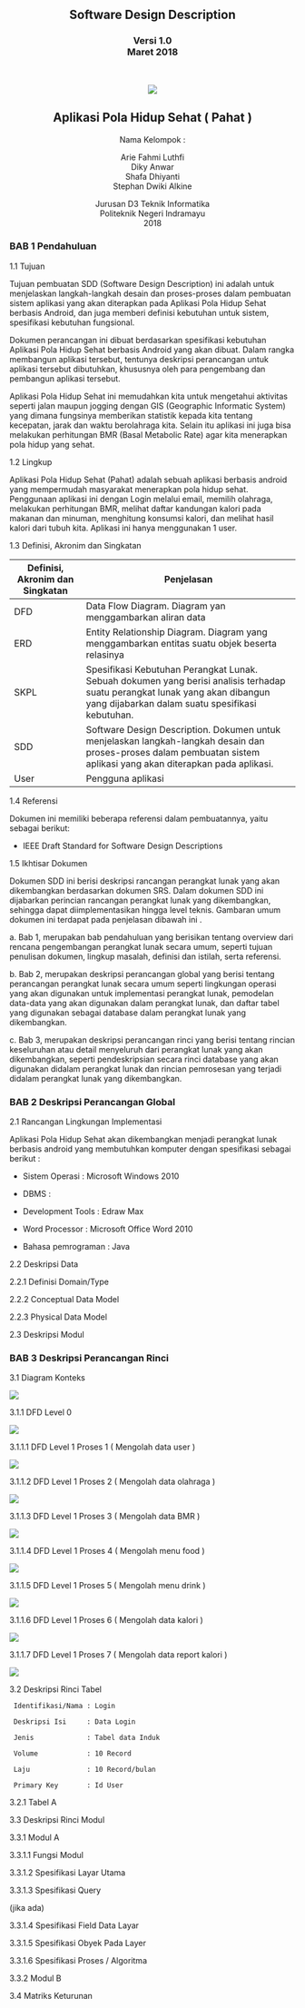 
<center><b><h2>Software Design Description</h2></b>

<h3>Versi 1.0<br>Maret 2018</h3>
<br>
 
 ![](http://i68.tinypic.com/24fbuvd.png)


<h2>Aplikasi Pola Hidup Sehat ( Pahat )</h2>

Nama Kelompok :

Arie Fahmi Luthfi<br>Diky Anwar<br>Shafa Dhiyanti<br>Stephan Dwiki Alkine

Jurusan D3 Teknik Informatika
<br>Politeknik Negeri Indramayu
<br>2018
</center>

<h3>BAB 1 Pendahuluan</h3>

1.1 Tujuan

Tujuan pembuatan SDD (Software Design Description) ini adalah untuk menjelaskan langkah-langkah desain dan proses-proses dalam pembuatan sistem aplikasi yang akan diterapkan pada Aplikasi Pola Hidup Sehat berbasis Android, dan juga memberi definisi kebutuhan untuk sistem, spesifikasi kebutuhan fungsional.

Dokumen perancangan ini dibuat berdasarkan spesifikasi kebutuhan Aplikasi Pola Hidup Sehat berbasis Android yang akan dibuat. Dalam rangka membangun aplikasi tersebut, tentunya deskripsi perancangan untuk aplikasi tersebut dibutuhkan, khususnya oleh para pengembang dan pembangun aplikasi tersebut.

Aplikasi Pola Hidup Sehat ini memudahkan kita untuk mengetahui aktivitas seperti jalan maupun jogging dengan GIS (Geographic Informatic System) yang dimana fungsinya memberikan statistik kepada kita tentang kecepatan, jarak dan waktu berolahraga kita. Selain itu aplikasi ini juga bisa melakukan perhitungan BMR (Basal Metabolic Rate) agar kita menerapkan pola hidup yang sehat.

1.2 Lingkup

Aplikasi Pola Hidup Sehat (Pahat) adalah sebuah aplikasi berbasis android yang mempermudah masyarakat menerapkan pola hidup sehat. Penggunaan aplikasi ini dengan Login melalui email, memilih olahraga, melakukan perhitungan BMR, melihat daftar kandungan kalori pada makanan dan minuman, menghitung konsumsi kalori, dan melihat hasil kalori dari tubuh kita. Aplikasi ini hanya menggunakan 1 user.

1.3 Definisi, Akronim dan Singkatan

| Definisi, Akronim dan Singkatan | Penjelasan |
| ----- | ----- |
| DFD | Data Flow Diagram. Diagram yan menggambarkan aliran data |
| ERD | Entity Relationship Diagram. Diagram yang menggambarkan entitas suatu objek beserta relasinya |
| SKPL | Spesifikasi Kebutuhan Perangkat Lunak. Sebuah dokumen yang berisi analisis terhadap suatu perangkat lunak yang akan dibangun yang dijabarkan dalam suatu spesifikasi kebutuhan. |
| SDD | Software Design Description. Dokumen untuk menjelaskan langkah-langkah desain dan proses-proses dalam pembuatan sistem aplikasi yang akan diterapkan pada aplikasi. |
| User | Pengguna aplikasi |

1.4 Referensi

Dokumen ini memiliki beberapa referensi dalam pembuatannya, yaitu sebagai berikut:


- IEEE Draft Standard for Software Design Descriptions

1.5 Ikhtisar Dokumen

Dokumen SDD ini berisi deskripsi rancangan perangkat lunak yang akan dikembangkan berdasarkan dokumen SRS. Dalam dokumen SDD ini dijabarkan perincian rancangan perangkat lunak yang dikembangkan, sehingga dapat diimplementasikan hingga level teknis. Gambaran umum dokumen ini terdapat pada penjelasan dibawah ini .

a. Bab 1, merupakan bab pendahuluan yang berisikan tentang overview dari rencana pengembangan perangkat lunak secara umum, seperti tujuan penulisan dokumen, lingkup masalah, definisi dan istilah, serta referensi.

b. Bab 2, merupakan deskripsi perancangan global yang berisi tentang perancangan perangkat lunak secara umum seperti lingkungan operasi yang akan digunakan untuk implementasi perangkat lunak, pemodelan data-data yang akan digunakan dalam perangkat lunak, dan daftar tabel yang digunakan sebagai database dalam perangkat lunak yang dikembangkan.

c. Bab 3, merupakan deskripsi perancangan rinci yang berisi tentang rincian keseluruhan atau detail menyeluruh dari perangkat lunak yang akan dikembangkan, seperti pendeskripsian secara rinci database yang akan digunakan didalam perangkat lunak dan rincian pemrosesan yang terjadi didalam perangkat lunak yang dikembangkan.

<h3>BAB 2 Deskripsi Perancangan Global</h3>

2.1 Rancangan Lingkungan Implementasi

Aplikasi Pola Hidup Sehat akan dikembangkan menjadi perangkat lunak berbasis android yang membutuhkan komputer dengan spesifikasi sebagai berikut :

- Sistem Operasi	: Microsoft Windows 2010

- DBMS				: 

- Development Tools	: Edraw Max

- Word Processor	: Microsoft Office Word 2010

- Bahasa pemrograman : Java

2.2 Deskripsi Data

2.2.1 Definisi Domain/Type

2.2.2 Conceptual Data Model

2.2.3 Physical Data Model

2.3 Deskripsi Modul


<h3>BAB 3 Deskripsi Perancangan Rinci</h3>

3.1 Diagram Konteks

![](http://i64.tinypic.com/28md8bm.png)

3.1.1 DFD Level 0

![](http://i67.tinypic.com/r0bnsm.png)

3.1.1.1 DFD Level 1 Proses 1 ( Mengolah data user )

![](http://i66.tinypic.com/2us917k.jpg)

3.1.1.2 DFD Level 1 Proses 2 ( Mengolah data olahraga )

![](http://i68.tinypic.com/zo2hg.jpg)

3.1.1.3 DFD Level 1 Proses 3 ( Mengolah data BMR )

![](http://i68.tinypic.com/10dtahx.jpg)

3.1.1.4 DFD Level 1 Proses 4 ( Mengolah menu food )

![](http://i64.tinypic.com/2d6taon.jpg)

3.1.1.5 DFD Level 1 Proses 5 ( Mengolah menu drink )

![](http://i68.tinypic.com/2cngtis.jpg)

3.1.1.6 DFD Level 1 Proses 6 ( Mengolah data kalori )

![](http://i63.tinypic.com/n2d0lw.jpg)

3.1.1.7 DFD Level 1 Proses 7 ( Mengolah data report kalori )

![](http://i66.tinypic.com/23h81zb.jpg)

3.2 Deskripsi Rinci Tabel

     Identifikasi/Nama : Login
     
     Deskripsi Isi     : Data Login
     
     Jenis             : Tabel data Induk
     
     Volume            : 10 Record
     
     Laju              : 10 Record/bulan
     
     Primary Key       : Id User

3.2.1 Tabel A

3.3 Deskripsi Rinci Modul

3.3.1 Modul A

3.3.1.1 Fungsi Modul

3.3.1.2 Spesifikasi Layar Utama

3.3.1.3 Spesifikasi Query

(jika ada)

3.3.1.4 Spesifikasi Field Data Layar

3.3.1.5 Spesifikasi Obyek Pada Layer

3.3.1.6 Spesifikasi Proses / Algoritma

3.3.2 Modul B

3.4 Matriks Keturunan
